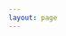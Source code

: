 ```yaml
---
layout: page
---
```

<script setup>
import { useData } from "vitepress";
import SiteHome from "vitepress-sls-blog-tmpl/SiteHome.vue";
import { PROPS } from "../.vitepress/props.js";

const { theme, localeIndex } = useData();

const hero = {
name: "Система Личной Свободы",
text: "Путь свободы открывает дорогу к счастью",
tagline: "Философия свободы",
image: {
src: theme.value.mainHeroImg,
alt: "Логотип Система Личной Свободы",
},
actions: [
{
theme: "brand",
text: `📃 О проекте`,
link: `/${localeIndex.value}/doc/about`,
},
{
theme: "alt",
text: `🗞️ Статьи, тексты подкастов`,
link: `${PROPS.blogUrl}/${localeIndex.value}/recent/1`,
},
{
theme: "alt",
text: "`📢 ${PROPS.t.socialMedia}"`,
link: `/${localeIndex.value}/${theme.value.linksUrl}`,
},
],
}
const features = [
//   {
//     icon: "🤝",
//     title: "Антифем это равноправие",
//     details: "За что выступает движение антифеминизм",
//     linkText: "Читать о",
//     link: "/ru/doc/what-the-antifeminism-movement-stands-for",
//   },
//   {
//     icon: "📖",
//     title: "Правда о современном феминизме",
//     details: "описание",
//     linkText: "Читать о",
//     link: "/ru/doc/the-truth-about-modern-feminism",
//   },
//   {
//     icon: "⚔️",
//     title: "Как победить феминизм",
//     details: "описание",
//     linkText: "Читать о",
//     link: "/ru/doc/how-to-defeat-feminism",
//   },
]
</script>

<SiteHome :hero="hero" :features="features">
</SiteHome>
